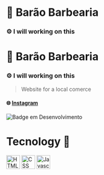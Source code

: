 # 💈 Barão Barbearia

### ⚙️ I will working on this

# 💈 Barão Barbearia
### ⚙️ I will working on this

> Website for a local comerce
#### :globe_with_meridians: [Instagram](https://www.instagram.com/barao_barbearia_/)

![Badge em Desenvolvimento](http://img.shields.io/static/v1?label=I-WILL&message=UPDATE-THIS&color=GREEN&style=for-the-badge)

# Tecnology :bug:

  <a href="https://developer.mozilla.org/pt-BR/docs/Web/CSS" target="_blank" rel="noreferrer"><img src="https://raw.githubusercontent.com/danielcranney/readme-generator/main/public/icons/skills/html5-colored.svg" width="36" height="36" alt="HTML" /></a>
  <a href="https://developer.mozilla.org/pt-BR/docs/Web/CSS" target="_blank" rel="noreferrer"><img src="https://raw.githubusercontent.com/danielcranney/readme-generator/main/public/icons/skills/css3-colored.svg" width="36" height="36" alt="CSS" /></a>
<a href="https://developer.mozilla.org/en-US/docs/Web/JavaScript" target="_blank" rel="noreferrer"><img src="https://raw.githubusercontent.com/danielcranney/readme-generator/main/public/icons/skills/javascript-colored.svg" width="36" height="36" alt="Javascript"/></a>

